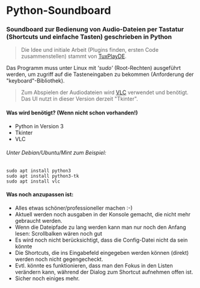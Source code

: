 # Python-Soundboard
### Soundboard zur Bedienung von Audio-Dateien per Tastatur (Shortcuts und einfache Tasten) geschrieben in Python

> Die Idee und initiale Arbeit (Plugins finden, ersten Code zusammenstellen) stammt von [TuxPlayDE](https://www.twitch.tv/tuxplayde "TuxPlayDE - Twitch").

Das Programm muss unter Linux mit _'sudo'_ (Root-Rechten) ausgeführt werden, um zugriff auf die Tasteneingaben zu bekommen (Anforderung der "keyboard"-Bibliothek).

> Zum Abspielen der Audiodateien wird [VLC](https://www.videolan.org/vlc/) verwendet und benötigt. Das UI nutzt in dieser Version derzeit "Tkinter".

#### Was wird benötigt? (Wenn nicht schon vorhanden!)
- Python in Version 3
- Tkinter
- VLC

###### Unter Debian/Ubuntu/Mint zum Beispiel:
```
sudo apt install python3
sudo apt install python3-tk
sudo apt install vlc
```

#### Was noch anzupassen ist:
- Alles etwas schöner/professioneller machen :-)
- Aktuell werden noch ausgaben in der Konsole gemacht, die nicht mehr gebraucht werden.
- Wenn die Dateipfade zu lang werden kann man nur noch den Anfang lesen: Scrollbalken wären noch gut
- Es wird noch nicht berücksichtigt, dass die Config-Datei nicht da sein könnte
- Die Shortcuts, die ins Eingabefeld eingegeben werden können (direkt) werden noch nicht gegengecheckt.
- Evtl. könnte es funktionieren, dass man den Fokus in den Listen verändern kann, während der Dialog zum Shortcut aufnehmen offen ist.
- Sicher noch einiges mehr.
